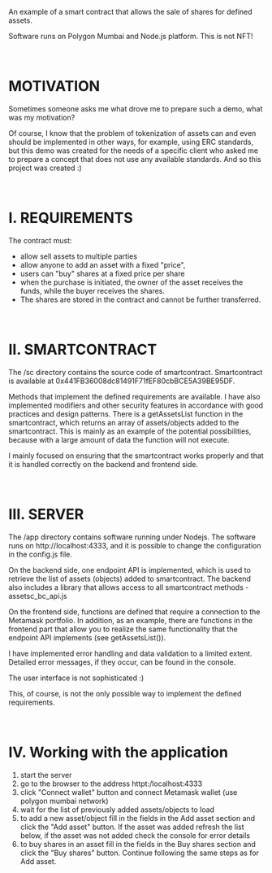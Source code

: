 An example of a smart contract that allows the sale of shares for defined assets.

Software runs on Polygon Mumbai and Node.js platform. This is not NFT!

# <br>MOTIVATION

Sometimes someone asks me what drove me to prepare such a demo, what was my motivation?

Of course, I know that the problem of tokenization of assets can and even should be implemented in other ways, for example, using ERC standards, but this demo was created for the needs of a specific client who asked me to prepare a concept that does not use any available standards.
And so this project was created :)

# <br>I. REQUIREMENTS

The contract must:

- allow sell assets to multiple parties
- allow anyone to add an asset with a fixed "price",
- users can "buy" shares at a fixed price per share
- when the purchase is initiated, the owner of the asset receives the funds, while the buyer receives the shares.
- The shares are stored in the contract and cannot be further transferred.

# <br>II. SMARTCONTRACT

The /sc directory contains the source code of smartcontract.
Smartcontract is available at 0x441FB36008dc81491F71fEF80cbBCE5A39BE95DF.

Methods that implement the defined requirements are available. I have also implemented modifiers and other security features in accordance with good practices and design patterns. There is a getAssetsList function in the smartcontract, which returns an array of assets/objects added to the smartcontract. This is mainly as an example of the potential possibilities, because with a large amount of data the function will not execute.

I mainly focused on ensuring that the smartcontract works properly and that it is handled correctly on the backend and frontend side.

# <br>III. SERVER

The /app directory contains software running under Nodejs.
The software runs on http://localhost:4333, and it is possible to change the configuration in the config.js file.

On the backend side, one endpoint API is implemented, which is used to retrieve the list of assets (objects) added to smartcontract. The backend also includes a library that allows access to all smartcontract methods - assetsc_bc_api.js

On the frontend side, functions are defined that require a connection to the Metamask portfolio. In addition, as an example, there are functions in the frontend part that allow you to realize the same functionality that the endpoint API implements (see getAssetsList()).

I have implemented error handling and data validation to a limited extent. Detailed error messages, if they occur, can be found in the console.

The user interface is not sophisticated :)

This, of course, is not the only possible way to implement the defined requirements.

# <br>IV. Working with the application

1. start the server
2. go to the browser to the address httpt:/localhost:4333
3. click "Connect wallet" button and connect Metamask wallet (use polygon mumbai network)
4. wait for the list of previously added assets/objects to load
5. to add a new asset/object fill in the fields in the Add asset section and click the "Add asset" button. If the asset was added refresh the list below, if the asset was not added check the console for error details
6. to buy shares in an asset fill in the fields in the Buy shares section and click the "Buy shares" button. Continue following the same steps as for Add asset.
